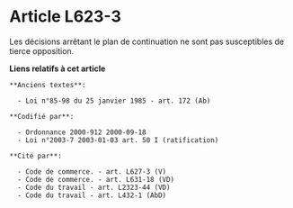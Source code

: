 # Article L623-3

Les décisions arrêtant le plan de continuation ne sont pas susceptibles de tierce opposition.

**Liens relatifs à cet article**

	**Anciens textes**:

	  - Loi n°85-98 du 25 janvier 1985 - art. 172 (Ab)

	**Codifié par**:

	  - Ordonnance 2000-912 2000-09-18
	  - Loi n°2003-7 2003-01-03 art. 50 I (ratification)

	**Cité par**:

	  - Code de commerce. - art. L627-3 (V)
	  - Code de commerce. - art. L631-18 (VD)
	  - Code du travail - art. L2323-44 (VD)
	  - Code du travail - art. L432-1 (AbD)
